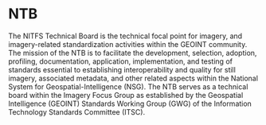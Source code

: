 # NTB
The NITFS Technical Board is the technical focal point for imagery, and imagery-related standardization activities within the GEOINT community. The mission of the NTB is to facilitate the development, selection, adoption, profiling, documentation, application, implementation, and testing of standards essential to establishing interoperability and quality for still imagery, associated metadata, and other related aspects within the National System for Geospatial-Intelligence (NSG). The NTB serves as a technical board within the Imagery Focus Group as established by the Geospatial Intelligence (GEOINT) Standards Working Group (GWG) of the Information Technology Standards Committee (ITSC).
